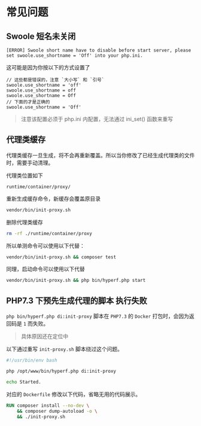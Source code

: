 # 常见问题

## Swoole 短名未关闭

```
[ERROR] Swoole short name have to disable before start server, please set swoole.use_shortname = 'Off' into your php.ini.
```

这可能是因为你按以下的方式设置了

```
// 这些都是错误的，注意 `大小写` 和 `引号`
swoole.use_shortname = 'off'
swoole.use_shortname = off
swoole.use_shortname = Off
// 下面的才是正确的
swoole.use_shortname = 'Off'
```

> 注意该配置必须于 php.ini 内配置，无法通过 ini_set() 函数来重写

## 代理类缓存

代理类缓存一旦生成，将不会再重新覆盖。所以当你修改了已经生成代理类的文件时，需要手动清理。

代理类位置如下

```
runtime/container/proxy/
```

重新生成缓存命令，新缓存会覆盖原目录

```bash
vendor/bin/init-proxy.sh
```

删除代理类缓存

```bash
rm -rf ./runtime/container/proxy
```

所以单测命令可以使用以下代替：

```bash
vendor/bin/init-proxy.sh && composer test
```

同理，启动命令可以使用以下代替

```bash
vendor/bin/init-proxy.sh && php bin/hyperf.php start
```

## PHP7.3 下预先生成代理的脚本 执行失败

`php bin/hyperf.php di:init-proxy` 脚本在 `PHP7.3` 的 `Docker` 打包时，会因为返回码是 `1` 而失败。

> 具体原因还在定位中

以下通过重写 `init-proxy.sh` 脚本绕过这个问题。

```bash
#!/usr/bin/env bash

php /opt/www/bin/hyperf.php di:init-proxy

echo Started.
```

对应的 `Dockerfile` 修改以下代码，省略无用的代码展示。

```dockerfile
RUN composer install --no-dev \
    && composer dump-autoload -o \
    && ./init-proxy.sh
```
